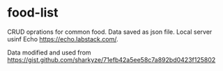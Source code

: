 # food-list
CRUD oprations for common food. Data saved as json file. Local server usinf Echo https://echo.labstack.com/.

Data modified and used from https://gist.github.com/sharkyze/71efb42a5ee58c7a892bd0423f125802

